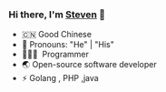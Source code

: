 
### Hi there, I'm [Steven](https://github.com/mongofs) 🎉

- 🇨🇳 Good Chinese
- 👔 Pronouns: "He" | "His"
- 🧑🏻‍💻 &nbsp;Programmer
- 🌏 Open-source software developer
- ⚡ Golang , PHP ,java  


